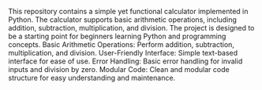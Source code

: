 This repository contains a simple yet functional calculator implemented in Python. 
The calculator supports basic arithmetic operations, including addition, subtraction, multiplication, and division.
The project is designed to be a starting point for beginners learning Python and programming concepts.
Basic Arithmetic Operations: Perform addition, subtraction, multiplication, and division.
User-Friendly Interface: Simple text-based interface for ease of use.
Error Handling: Basic error handling for invalid inputs and division by zero.
Modular Code: Clean and modular code structure for easy understanding and maintenance.
